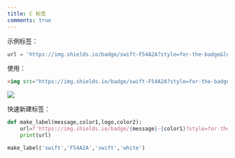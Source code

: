 ```yaml
---
title: C 标签
comments: true
---
```


示例标签：

```python
url = 'https://img.shields.io/badge/swift-F54A2A?style=for-the-badge&logo=swift&logoColor=white'
```

使用：

```html
<img src="https://img.shields.io/badge/swift-F54A2A?style=for-the-badge&logo=swift&logoColor=white">
```

<img src="https://img.shields.io/badge/swift-F54A2A?style=for-the-badge&logo=swift&logoColor=white">

快速新建标签：

```python
def make_label(message,color1,logo,color2):
    url=f'https://img.shields.io/badge/{message}-{color1}?style=for-the-badge&logo={logo}&logoColor={color2}'
    print(url)

make_label('swift','F54A2A','swift','white')
```



